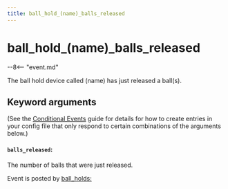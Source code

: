 ```yaml
---
title: ball_hold_(name)_balls_released
---
```


# ball_hold_(name)\_balls_released


--8<-- "event.md"

The ball hold device called (name) has just released a ball(s).

## Keyword arguments

(See the [Conditional Events](overview/conditional.md)
guide for details for how to create entries in your config file that
only respond to certain combinations of the arguments below.)

#### `balls_released`:

The number of balls that were just released.

Event is posted by [ball_holds:](../config/ball_holds.md)
